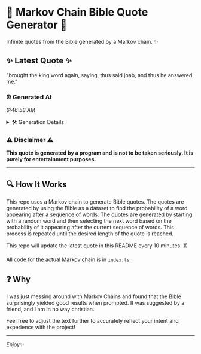 # 📖 Markov Chain Bible Quote Generator 📖

Infinite quotes from the Bible generated by a Markov chain. ✨

## ✨ Latest Quote ✨
"brought the king word again, saying, thus said joab, and thus he answered me."

### ⏰ Generated At
*6:46:58 AM*

<details>
    <summary>🛠️ Generation Details</summary>
    <p>
        <strong>🌱 Seed:</strong> brought<br>
        <strong>🔄 Iterations:</strong> 13<br>
        <strong>📜 Context History:</strong><br>[ brought ]: the<br>[ brought, the ]: king<br>[ brought, the, king ]: word<br>[ brought, the, king, word ]: again,<br>[ brought, the, king, word, again, ]: saying,<br>[ brought, the, king, word, again,, saying, ]: thus<br>[ the, king, word, again,, saying,, thus ]: said<br>[ king, word, again,, saying,, thus, said ]: joab,<br>[ word, again,, saying,, thus, said, joab, ]: and<br>[ again,, saying,, thus, said, joab,, and ]: thus<br>[ saying,, thus, said, joab,, and, thus ]: he<br>[ thus, said, joab,, and, thus, he ]: answered<br>[ said, joab,, and, thus, he, answered ]: me.<br>
    </p>
</details>

### ⚠️ Disclaimer ⚠️
**This quote is generated by a program and is not to be taken seriously. It is purely for entertainment purposes.**

---

## 🔍 How It Works

This repo uses a Markov chain to generate Bible quotes. The quotes are generated by using the Bible as a dataset to find the probability of a word appearing after a sequence of words. The quotes are generated by starting with a random word and then selecting the next word based on the probability of it appearing after the current sequence of words. This process is repeated until the desired length of the quote is reached.

This repo will update the latest quote in this README every 10 minutes. ⏳

All code for the actual Markov chain is in `index.ts`.

## ❓ Why

I was just messing around with Markov Chains and found that the Bible surprisingly yielded good results when prompted. 
It was suggested by a friend, and I am in no way christian.

Feel free to adjust the text further to accurately reflect your intent and experience with the project!

---

*Enjoy*✨
